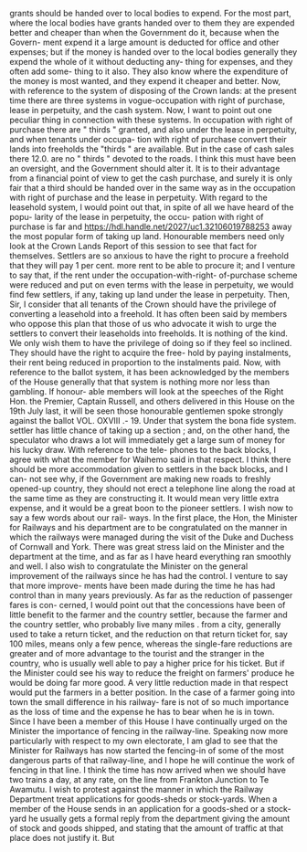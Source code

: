 grants should be handed over to local bodies to expend. For the most part, where the local bodies have grants handed over to them they are expended better and cheaper than when the Government do it, because when the Govern- ment expend it a large amount is deducted for office and other expenses; but if the money is handed over to the local bodies generally they expend the whole of it without deducting any- thing for expenses, and they often add some- thing to it also. They also know where the expenditure of the money is most wanted, and they expend it cheaper and better. Now, with reference to the system of disposing of the Crown lands: at the present time there are three systems in vogue-occupation with right of purchase, lease in perpetuity, and the cash system. Now, I want to point out one peculiar thing in connection with these systems. In occupation with right of purchase there are " thirds " granted, and also under the lease in perpetuity, and when tenants under occupa- tion with right of purchase convert their lands into freeholds the "thirds " are available. But in the case of cash sales there 12.0. are no " thirds " devoted to the roads. I think this must have been an oversight, and the Government should alter it. It is to their advantage from a financial point of view to get the cash purchase, and surely it is only fair that a third should be handed over in the same way as in the occupation with right of purchase and the lease in perpetuity. With regard to the leasehold system, I would point out that, in spite of all we have heard of the popu- larity of the lease in perpetuity, the occu- pation with right of purchase is far and https://hdl.handle.net/2027/uc1.32106019788253 away the most popular form of taking up land. Honourable members need only look at the Crown Lands Report of this session to see that fact for themselves. Settlers are so anxious to have the right to procure a freehold that they will pay 1 per cent. more rent to be able to procure it; and I venture to say that, if the rent under the occupation-with-right- of-purchase scheme were reduced and put on even terms with the lease in perpetuity, we would find few settlers, if any, taking up land under the lease in perpetuity. Then, Sir, I consider that all tenants of the Crown should have the privilege of converting a leasehold into a freehold. It has often been said by members who oppose this plan that those of us who advocate it wish to urge the settlers to convert their leaseholds into freeholds. It is nothing of the kind. We only wish them to have the privilege of doing so if they feel so inclined. They should have the right to acquire the free- hold by paying instalments, their rent being reduced in proportion to the instalments paid. Now, with reference to the ballot system, it has been acknowledged by the members of the House generally that that system is nothing more nor less than gambling. If honour- able members will look at the speeches of the Right Hon. the Premier, Captain Russell, and others delivered in this House on the 19th July last, it will be seen those honourable gentlemen spoke strongly against the ballot VOL. OXVIII .- 19. Under that system the bona fide system. settler has little chance of taking up a section ; and, on the other hand, the speculator who draws a lot will immediately get a large sum of money for his lucky draw. With reference to the tele- phones to the back blocks, I agree with what the member for Waihemo said in that respect. I think there should be more accommodation given to settlers in the back blocks, and I can- not see why, if the Government are making new roads to freshly opened-up country, they should not erect a telephone line along the road at the same time as they are constructing it. It would mean very little extra expense, and it would be a great boon to the pioneer settlers. I wish now to say a few words about our rail- ways. In the first place, the Hon, the Minister for Railways and his department are to be congratulated on the manner in which the railways were managed during the visit of the Duke and Duchess of Cornwall and York. There was great stress laid on the Minister and the department at the time, and as far as I have heard everything ran smoothly and well. I also wish to congratulate the Minister on the general improvement of the railways since he has had the control. I venture to say that more improve- ments have been made during the time he has had control than in many years previously. As far as the reduction of passenger fares is con- cerned, I would point out that the concessions have been of little benefit to the farmer and the country settler, because the farmer and the country settler, who probably live many miles . from a city, generally used to take a return ticket, and the reduction on that return ticket for, say 100 miles, means only a few pence, whereas the single-fare reductions are greater and of more advantage to the tourist and the stranger in the country, who is usually well able to pay a higher price for his ticket. But if the Minister could see his way to reduce the freight on farmers' produce he would be doing far more good. A very little reduction made in that respect would put the farmers in a better position. In the case of a farmer going into town the small difference in his railway- fare is not of so much importance as the loss of time and the expense he has to bear when he is in town. Since I have been a member of this House I have continually urged on the Minister the importance of fencing in the railway-line. Speaking now more particularly with respect to my own electorate, I am glad to see that the Minister for Railways has now started the fencing-in of some of the most dangerous parts of that railway-line, and I hope he will continue the work of fencing in that line. I think the time has now arrived when we should have two trains a day, at any rate, on the line from Frankton Junction to Te Awamutu. I wish to protest against the manner in which the Railway Department treat applications for goods-sheds or stock-yards. When a member of the House sends in an application for a goods-shed or a stock-yard he usually gets a formal reply from the department giving the amount of stock and goods shipped, and stating that the amount of traffic at that place does not justify it. But 
